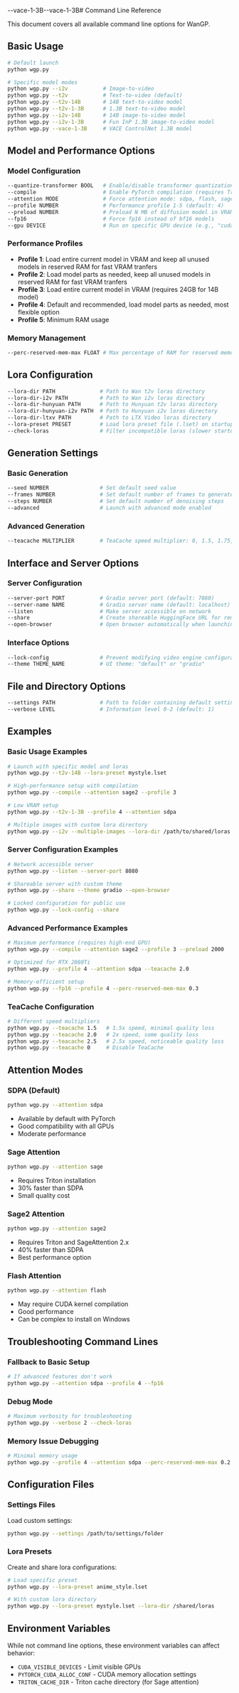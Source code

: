--vace-1-3B--vace-1-3B# Command Line Reference

This document covers all available command line options for WanGP.

## Basic Usage

```bash
# Default launch
python wgp.py

# Specific model modes
python wgp.py --i2v           # Image-to-video
python wgp.py --t2v           # Text-to-video (default)
python wgp.py --t2v-14B       # 14B text-to-video model
python wgp.py --t2v-1-3B      # 1.3B text-to-video model
python wgp.py --i2v-14B       # 14B image-to-video model
python wgp.py --i2v-1-3B      # Fun InP 1.3B image-to-video model
python wgp.py --vace-1-3B     # VACE ControlNet 1.3B model
```

## Model and Performance Options

### Model Configuration

```bash
--quantize-transformer BOOL   # Enable/disable transformer quantization (default: True)
--compile                     # Enable PyTorch compilation (requires Triton)
--attention MODE              # Force attention mode: sdpa, flash, sage, sage2
--profile NUMBER              # Performance profile 1-5 (default: 4)
--preload NUMBER              # Preload N MB of diffusion model in VRAM
--fp16                        # Force fp16 instead of bf16 models
--gpu DEVICE                  # Run on specific GPU device (e.g., "cuda:1")
```

### Performance Profiles

- **Profile 1**: Load entire current model in VRAM and keep all unused models in reserved RAM for fast VRAM tranfers
- **Profile 2**: Load model parts as needed, keep all unused models in reserved RAM for fast VRAM tranfers
- **Profile 3**: Load entire current model in VRAM (requires 24GB for 14B model)
- **Profile 4**: Default and recommended, load model parts as needed, most flexible option
- **Profile 5**: Minimum RAM usage

### Memory Management

```bash
--perc-reserved-mem-max FLOAT # Max percentage of RAM for reserved memory (< 0.5)
```

## Lora Configuration

```bash
--lora-dir PATH              # Path to Wan t2v loras directory
--lora-dir-i2v PATH          # Path to Wan i2v loras directory
--lora-dir-hunyuan PATH      # Path to Hunyuan t2v loras directory
--lora-dir-hunyuan-i2v PATH  # Path to Hunyuan i2v loras directory
--lora-dir-ltxv PATH         # Path to LTX Video loras directory
--lora-preset PRESET         # Load lora preset file (.lset) on startup
--check-loras                # Filter incompatible loras (slower startup)
```

## Generation Settings

### Basic Generation

```bash
--seed NUMBER                # Set default seed value
--frames NUMBER              # Set default number of frames to generate
--steps NUMBER               # Set default number of denoising steps
--advanced                   # Launch with advanced mode enabled
```

### Advanced Generation

```bash
--teacache MULTIPLIER        # TeaCache speed multiplier: 0, 1.5, 1.75, 2.0, 2.25, 2.5
```

## Interface and Server Options

### Server Configuration

```bash
--server-port PORT           # Gradio server port (default: 7860)
--server-name NAME           # Gradio server name (default: localhost)
--listen                     # Make server accessible on network
--share                      # Create shareable HuggingFace URL for remote access
--open-browser               # Open browser automatically when launching
```

### Interface Options

```bash
--lock-config                # Prevent modifying video engine configuration from interface
--theme THEME_NAME           # UI theme: "default" or "gradio"
```

## File and Directory Options

```bash
--settings PATH              # Path to folder containing default settings for all models
--verbose LEVEL              # Information level 0-2 (default: 1)
```

## Examples

### Basic Usage Examples

```bash
# Launch with specific model and loras
python wgp.py --t2v-14B --lora-preset mystyle.lset

# High-performance setup with compilation
python wgp.py --compile --attention sage2 --profile 3

# Low VRAM setup
python wgp.py --t2v-1-3B --profile 4 --attention sdpa

# Multiple images with custom lora directory
python wgp.py --i2v --multiple-images --lora-dir /path/to/shared/loras
```

### Server Configuration Examples

```bash
# Network accessible server
python wgp.py --listen --server-port 8080

# Shareable server with custom theme
python wgp.py --share --theme gradio --open-browser

# Locked configuration for public use
python wgp.py --lock-config --share
```

### Advanced Performance Examples

```bash
# Maximum performance (requires high-end GPU)
python wgp.py --compile --attention sage2 --profile 3 --preload 2000

# Optimized for RTX 2080Ti
python wgp.py --profile 4 --attention sdpa --teacache 2.0

# Memory-efficient setup
python wgp.py --fp16 --profile 4 --perc-reserved-mem-max 0.3
```

### TeaCache Configuration

```bash
# Different speed multipliers
python wgp.py --teacache 1.5   # 1.5x speed, minimal quality loss
python wgp.py --teacache 2.0   # 2x speed, some quality loss
python wgp.py --teacache 2.5   # 2.5x speed, noticeable quality loss
python wgp.py --teacache 0     # Disable TeaCache
```

## Attention Modes

### SDPA (Default)

```bash
python wgp.py --attention sdpa
```

- Available by default with PyTorch
- Good compatibility with all GPUs
- Moderate performance

### Sage Attention

```bash
python wgp.py --attention sage
```

- Requires Triton installation
- 30% faster than SDPA
- Small quality cost

### Sage2 Attention

```bash
python wgp.py --attention sage2
```

- Requires Triton and SageAttention 2.x
- 40% faster than SDPA
- Best performance option

### Flash Attention

```bash
python wgp.py --attention flash
```

- May require CUDA kernel compilation
- Good performance
- Can be complex to install on Windows

## Troubleshooting Command Lines

### Fallback to Basic Setup

```bash
# If advanced features don't work
python wgp.py --attention sdpa --profile 4 --fp16
```

### Debug Mode

```bash
# Maximum verbosity for troubleshooting
python wgp.py --verbose 2 --check-loras
```

### Memory Issue Debugging

```bash
# Minimal memory usage
python wgp.py --profile 4 --attention sdpa --perc-reserved-mem-max 0.2
```

## Configuration Files

### Settings Files

Load custom settings:

```bash
python wgp.py --settings /path/to/settings/folder
```

### Lora Presets

Create and share lora configurations:

```bash
# Load specific preset
python wgp.py --lora-preset anime_style.lset

# With custom lora directory
python wgp.py --lora-preset mystyle.lset --lora-dir /shared/loras
```

## Environment Variables

While not command line options, these environment variables can affect behavior:

- `CUDA_VISIBLE_DEVICES` - Limit visible GPUs
- `PYTORCH_CUDA_ALLOC_CONF` - CUDA memory allocation settings
- `TRITON_CACHE_DIR` - Triton cache directory (for Sage attention)
